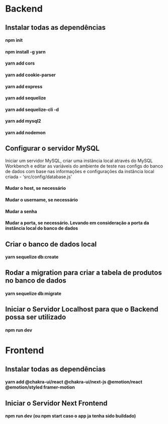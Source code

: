 # Backend
## Instalar todas as dependências
#### npm init
#### npm install -g yarn
#### yarn add cors
#### yarn add cookie-parser
#### yarn add express
#### yarn add sequelize
#### yarn add sequelize-cli -d
#### yarn add mysql2
#### yarn add nodemon

## Configurar o servidor MySQL
Iniciar um servidor MySQL, criar uma instância local através do MySQL Workbench e editar as variáveis do ambiente de teste nas configs do banco de dados com base nas informações e configurações da instância local criada - 'src/config/database.js'
#### Mudar o host, se necessário
#### Mudar o username, se necessário
#### Mudar a senha
#### Mudar a porta, se necessário. Levando em consideração a porta da instância local do banco de dados

## Criar o banco de dados local
#### yarn sequelize db:create

## Rodar a migration para criar a tabela de produtos no banco de dados
#### yarn sequelize db:migrate

## Iniciar o Servidor Localhost para que o Backend possa ser utilizado
#### npm run dev

# Frontend
## Instalar todas as dependências
#### yarn add @chakra-ui/react @chakra-ui/next-js @emotion/react @emotion/styled framer-motion

## Iniciar o Servidor Next Frontend
#### npm run dev (ou npm start caso o app ja tenha sido buildado)
